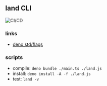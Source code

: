 ## land CLI
![CI/CD](https://github.com/moduleland/cli_land/workflows/CI/CD/badge.svg)
### links
- [deno std/flags](https://deno.land/std/flags/README.md)

### scripts
- compile: `deno bundle ./main.ts ./land.js`
- install: `deno install -A -f ./land.js`
- test: `land -v`
